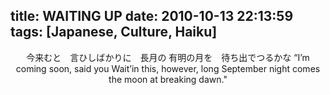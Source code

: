 title: WAITING UP
date: 2010-10-13 22:13:59
tags: [Japanese, Culture, Haiku]
---

<center>今来むと　言ひしばかりに　長月の
有明の月を　待ち出でつるかな
“I’m coming soon, said you
Wait’in this, however, long September night
comes the moon at breaking dawn."
